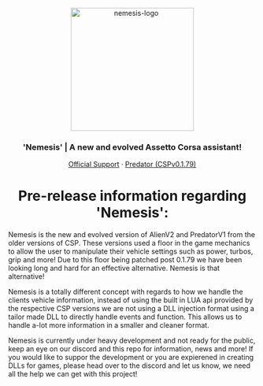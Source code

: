 <br />
<div align="center">
  <a href="https://discord.gg/fZDeS4vtqV">
    <img src="https://github.com/Jay0Hx/Nemesis/assets/119745695/85588a88-4519-4e75-9916-ab50826b28e8" alt="nemesis-logo" width="250" height="250">
  </a>
  <h3 align="center">'Nemesis' | A new and evolved Assetto Corsa assistant!</h3>
  <p align="center">
    <a href="https://discord.gg/fZDeS4vtqV">Official Support</a>
        ·
    <a href="https://github.com/Jay0Hx/predator">Predator (CSPv0.1.79)</a>
  </p>
</div>

<h1 align="center">Pre-release information regarding 'Nemesis':</a></h1>
Nemesis is the new and evolved version of AlienV2 and PredatorV1 from the older versions of CSP. These versions used a floor in the game mechanics to allow the user to manipulate their vehicle settings such as power, turbos, grip and more! Due to this floor being patched post 0.1.79 we have been looking long and hard for an effective alternative. Nemesis is that alternative!

Nemesis is a totally different concept with regards to how we handle the clients vehicle information, instead of using the built in LUA api provided by the respective CSP versions we are not using a DLL injection format using a tailor made DLL to directly handle events and function. This allows us to handle a-lot more information in a smaller and cleaner format.

Nemesis is currently under heavy development and not ready for the public, keep an eye on our discord and this repo for information, news and more! If you would like to suppor the development or you are expierened in creating DLLs for games, please head over to the discord and let us know, we need all the help we can get with this project!
